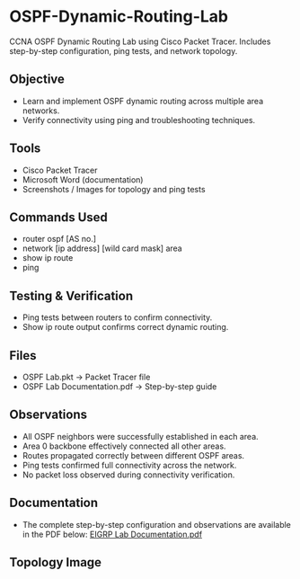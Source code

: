 # OSPF-Dynamic-Routing-Lab
CCNA OSPF Dynamic Routing Lab using Cisco Packet Tracer. Includes step-by-step configuration, ping tests, and network topology.

## Objective
- Learn and implement OSPF dynamic routing across multiple area networks.
- Verify connectivity using ping and troubleshooting techniques.

## Tools
- Cisco Packet Tracer
- Microsoft Word (documentation)
- Screenshots / Images for topology and ping tests

## Commands Used
- router ospf [AS no.]
- network [ip address] [wild card mask] area
- show ip route
- ping

## Testing & Verification
- Ping tests between routers to confirm connectivity.
- Show ip route output confirms correct dynamic routing.

## Files
- OSPF Lab.pkt → Packet Tracer file
- OSPF Lab Documentation.pdf → Step-by-step guide

## Observations 
- All OSPF neighbors were successfully established in each area.
- Area 0 backbone effectively connected all other areas.
- Routes propagated correctly between different OSPF areas.
- Ping tests confirmed full connectivity across the network.
- No packet loss observed during connectivity verification.

## Documentation
- The complete step-by-step configuration and observations are available in the PDF below:
[EIGRP Lab Documentation.pdf](https://github.com/user-attachments/files/22714960/EIGRP.Lab.Documentation.pdf)

## Topology Image
